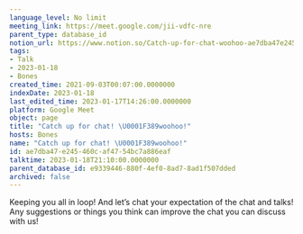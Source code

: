 ```yaml
---
language_level: No limit
meeting_link: https://meet.google.com/jii-vdfc-nre
parent_type: database_id
notion_url: https://www.notion.so/Catch-up-for-chat-woohoo-ae7dba47e245460caf4754bc7a886eaf
tags:
- Talk
- 2023-01-18
- Bones
created_time: 2021-09-03T00:07:00.0000000
indexDate: 2023-01-18
last_edited_time: 2023-01-17T14:26:00.0000000
platform: Google Meet
object: page
title: "Catch up for chat! \U0001F389woohoo!"
hosts: Bones
name: "Catch up for chat! \U0001F389woohoo!"
id: ae7dba47-e245-460c-af47-54bc7a886eaf
talktime: 2023-01-18T21:10:00.0000000
parent_database_id: e9339446-880f-4ef0-8ad7-8ad1f507dded
archived: false
---
```


Keeping you all in loop! And let’s chat your expectation of the chat and talks!
Any suggestions or things you think can improve the chat you can discuss with us!





